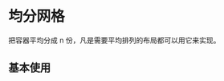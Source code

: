 <!-- <script setup>
  import avGrid from '../../../src/components/avGrid/index.vue'
</script> -->

# 均分网格

把容器平均分成 n 份，凡是需要平均排列的布局都可以用它来实现。

## 基本使用

<!-- <avGrid :num="10">
  <div class="item" v-for="item in 20">1</div>
</avGrid> -->
